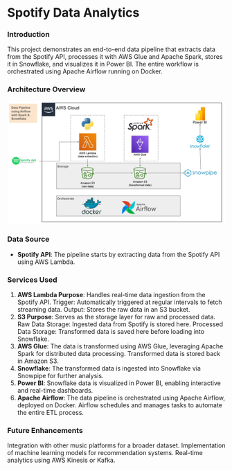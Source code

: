 # Spotify Data Analytics

### Introduction
This project demonstrates an end-to-end data pipeline that extracts data from the Spotify API, processes it with AWS Glue and Apache Spark, stores it in Snowflake, and visualizes it in Power BI. The entire workflow is orchestrated using Apache Airflow running on Docker.

### Architecture Overview
![Architecture Diagram](https://github.com/Rajeshwar1399/spotify-end-to-end-data-engineering-project/blob/main/Architecture.jpg)

### Data Source
- **Spotify API**: The pipeline starts by extracting data from the Spotify API using AWS Lambda.

### Services Used
1. **AWS Lambda Purpose**: Handles real-time data ingestion from the Spotify API. Trigger: Automatically triggered at regular intervals to fetch streaming data. Output: Stores the raw data in an S3 bucket.
2. **S3 Purpose**: Serves as the storage layer for raw and processed data. Raw Data Storage: Ingested data from Spotify is stored here. Processed Data Storage: Transformed data is saved here before loading into Snowflake.
3. **AWS Glue**: The data is transformed using AWS Glue, leveraging Apache Spark for distributed data processing. Transformed data is stored back in Amazon S3.
4. **Snowflake**: The transformed data is ingested into Snowflake via Snowpipe for further analysis.
5. **Power BI**: Snowflake data is visualized in Power BI, enabling interactive and real-time dashboards.
6. **Apache Airflow**: The data pipeline is orchestrated using Apache Airflow, deployed on Docker. Airflow schedules and manages tasks to automate the entire ETL process.

### Future Enhancements
Integration with other music platforms for a broader dataset. Implementation of machine learning models for recommendation systems. Real-time analytics using AWS Kinesis or Kafka.
